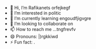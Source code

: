 - 👋 Hi, I’m Rafikanets orfejkegf
- 👀 I’m interested in politic
- 🌱 I’m currently learning engoudfjigvgre
- 💞️ I’m looking to collaborate on 
- 📫 How to reach me ...tngfrevfv
- 😄 Pronouns: |)rgkkiwd
- ⚡ Fun fact: .
<!---
Rafikanets/Rafikanets is a ✨ special ✨ repository because its `README.md` (this file) appears on your GitHub profile.
You can click the Preview link to take a look at your changes
